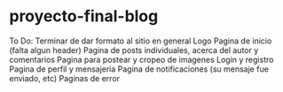 # proyecto-final-blog

To Do:
Terminar de dar formato al sitio en general
Logo
Pagina de inicio (falta algun header)
Pagina de posts individuales, acerca del autor y comentarios
Pagina para postear y cropeo de imagenes
Login y registro
Pagina de perfil y mensajeria
Pagina de notificaciones (su mensaje fue enviado, etc)
Paginas de error
